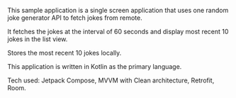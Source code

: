 This sample application is a single screen application that uses one random joke generator API to fetch jokes from remote. 

It fetches the jokes at the interval of 60 seconds and display most recent 10 jokes in the list view.

Stores the most recent 10 jokes locally.


This application is written in Kotlin as the primary language.

Tech used: Jetpack Compose, MVVM with Clean architecture, Retrofit, Room.

